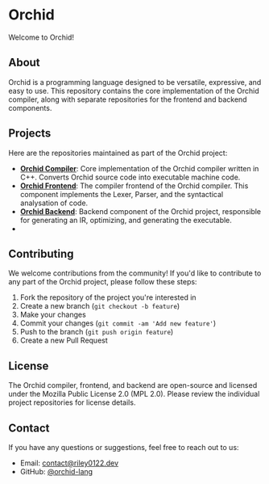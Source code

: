 # Orchid

Welcome to Orchid!

## About

Orchid is a programming language designed to be versatile, expressive, and easy to use. This repository contains the core implementation of the Orchid compiler, along with separate repositories for the frontend and backend components.

## Projects

Here are the repositories maintained as part of the Orchid project:

- **[Orchid Compiler](https://github.com/orchid-lang/compiler)**: Core implementation of the Orchid compiler written in C++. Converts Orchid source code into executable machine code.
- **[Orchid Frontend](https://github.com/orchid-lang/frontend)**: The compiler frontend of the Orchid compiler. This component implements the Lexer, Parser, and the syntactical analysation of code.
- **[Orchid Backend](link-to-backend-repo)**: Backend component of the Orchid project, responsible for generating an IR, optimizing, and generating the executable.
- 
## Contributing

We welcome contributions from the community! If you'd like to contribute to any part of the Orchid project, please follow these steps:

1. Fork the repository of the project you're interested in
2. Create a new branch (`git checkout -b feature`)
3. Make your changes
4. Commit your changes (`git commit -am 'Add new feature'`)
5. Push to the branch (`git push origin feature`)
6. Create a new Pull Request

<!-- ## Community

Join our community to stay updated and connect with other members:

- [Community Forum](https://orchidforum.riley0122.dev/)
- [Twitter](https://twitter.com/@orchidlang)
- [Discord](https://discord.gg/6Dc9PgTVM8) -->

## License

The Orchid compiler, frontend, and backend are open-source and licensed under the Mozilla Public License 2.0 (MPL 2.0). Please review the individual project repositories for license details.

## Contact

If you have any questions or suggestions, feel free to reach out to us:

- Email: [contact@riley0122.dev](mailto:contact@riley0122.dev)
- GitHub: [@orchid-lang](https://github.com/orchid-lang)

